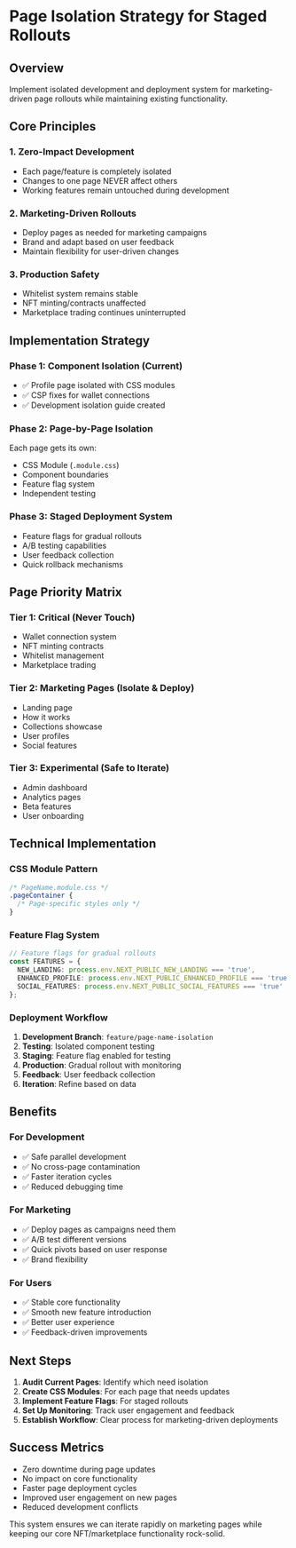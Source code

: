 # Page Isolation Strategy for Staged Rollouts

## Overview
Implement isolated development and deployment system for marketing-driven page rollouts while maintaining existing functionality.

## Core Principles

### 1. **Zero-Impact Development**
- Each page/feature is completely isolated
- Changes to one page NEVER affect others
- Working features remain untouched during development

### 2. **Marketing-Driven Rollouts**
- Deploy pages as needed for marketing campaigns
- Brand and adapt based on user feedback
- Maintain flexibility for user-driven changes

### 3. **Production Safety**
- Whitelist system remains stable
- NFT minting/contracts unaffected
- Marketplace trading continues uninterrupted

## Implementation Strategy

### Phase 1: Component Isolation (Current)
- ✅ Profile page isolated with CSS modules
- ✅ CSP fixes for wallet connections
- ✅ Development isolation guide created

### Phase 2: Page-by-Page Isolation
Each page gets its own:
- CSS Module (`.module.css`)
- Component boundaries
- Feature flag system
- Independent testing

### Phase 3: Staged Deployment System
- Feature flags for gradual rollouts
- A/B testing capabilities
- User feedback collection
- Quick rollback mechanisms

## Page Priority Matrix

### **Tier 1: Critical (Never Touch)**
- Wallet connection system
- NFT minting contracts
- Whitelist management
- Marketplace trading

### **Tier 2: Marketing Pages (Isolate & Deploy)**
- Landing page
- How it works
- Collections showcase
- User profiles
- Social features

### **Tier 3: Experimental (Safe to Iterate)**
- Admin dashboard
- Analytics pages
- Beta features
- User onboarding

## Technical Implementation

### CSS Module Pattern
```css
/* PageName.module.css */
.pageContainer {
  /* Page-specific styles only */
}
```

### Feature Flag System
```typescript
// Feature flags for gradual rollouts
const FEATURES = {
  NEW_LANDING: process.env.NEXT_PUBLIC_NEW_LANDING === 'true',
  ENHANCED_PROFILE: process.env.NEXT_PUBLIC_ENHANCED_PROFILE === 'true',
  SOCIAL_FEATURES: process.env.NEXT_PUBLIC_SOCIAL_FEATURES === 'true'
};
```

### Deployment Workflow
1. **Development Branch**: `feature/page-name-isolation`
2. **Testing**: Isolated component testing
3. **Staging**: Feature flag enabled for testing
4. **Production**: Gradual rollout with monitoring
5. **Feedback**: User feedback collection
6. **Iteration**: Refine based on data

## Benefits

### For Development
- ✅ Safe parallel development
- ✅ No cross-page contamination
- ✅ Faster iteration cycles
- ✅ Reduced debugging time

### For Marketing
- ✅ Deploy pages as campaigns need them
- ✅ A/B test different versions
- ✅ Quick pivots based on user response
- ✅ Brand flexibility

### For Users
- ✅ Stable core functionality
- ✅ Smooth new feature introduction
- ✅ Better user experience
- ✅ Feedback-driven improvements

## Next Steps

1. **Audit Current Pages**: Identify which need isolation
2. **Create CSS Modules**: For each page that needs updates
3. **Implement Feature Flags**: For staged rollouts
4. **Set Up Monitoring**: Track user engagement and feedback
5. **Establish Workflow**: Clear process for marketing-driven deployments

## Success Metrics
- Zero downtime during page updates
- No impact on core functionality
- Faster page deployment cycles
- Improved user engagement on new pages
- Reduced development conflicts

This system ensures we can iterate rapidly on marketing pages while keeping our core NFT/marketplace functionality rock-solid.
